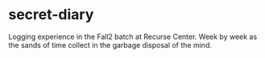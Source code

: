 # secret-diary
Logging experience in the Fall2 batch at Recurse Center. Week by week as the sands of time collect in the garbage disposal of the mind.
